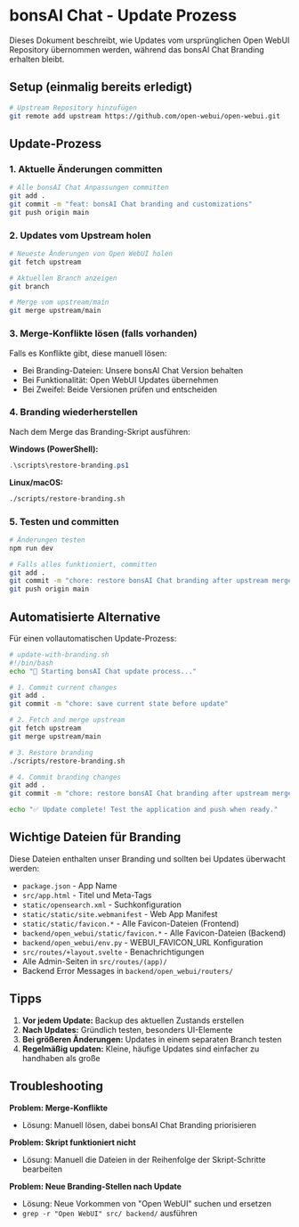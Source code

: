 # bonsAI Chat - Update Prozess

Dieses Dokument beschreibt, wie Updates vom ursprünglichen Open WebUI Repository übernommen werden, während das bonsAI Chat Branding erhalten bleibt.

## Setup (einmalig bereits erledigt)

```bash
# Upstream Repository hinzufügen
git remote add upstream https://github.com/open-webui/open-webui.git
```

## Update-Prozess

### 1. Aktuelle Änderungen committen

```bash
# Alle bonsAI Chat Anpassungen committen
git add .
git commit -m "feat: bonsAI Chat branding and customizations"
git push origin main
```

### 2. Updates vom Upstream holen

```bash
# Neueste Änderungen von Open WebUI holen
git fetch upstream

# Aktuellen Branch anzeigen
git branch

# Merge vom upstream/main
git merge upstream/main
```

### 3. Merge-Konflikte lösen (falls vorhanden)

Falls es Konflikte gibt, diese manuell lösen:
- Bei Branding-Dateien: Unsere bonsAI Chat Version behalten
- Bei Funktionalität: Open WebUI Updates übernehmen
- Bei Zweifel: Beide Versionen prüfen und entscheiden

### 4. Branding wiederherstellen

Nach dem Merge das Branding-Skript ausführen:

**Windows (PowerShell):**
```powershell
.\scripts\restore-branding.ps1
```

**Linux/macOS:**
```bash
./scripts/restore-branding.sh
```

### 5. Testen und committen

```bash
# Änderungen testen
npm run dev

# Falls alles funktioniert, committen
git add .
git commit -m "chore: restore bonsAI Chat branding after upstream merge"
git push origin main
```

## Automatisierte Alternative

Für einen vollautomatischen Update-Prozess:

```bash
# update-with-branding.sh
#!/bin/bash
echo "🔄 Starting bonsAI Chat update process..."

# 1. Commit current changes
git add .
git commit -m "chore: save current state before update"

# 2. Fetch and merge upstream
git fetch upstream
git merge upstream/main

# 3. Restore branding
./scripts/restore-branding.sh

# 4. Commit branding changes
git add .
git commit -m "chore: restore bonsAI Chat branding after upstream merge"

echo "✅ Update complete! Test the application and push when ready."
```

## Wichtige Dateien für Branding

Diese Dateien enthalten unser Branding und sollten bei Updates überwacht werden:

- `package.json` - App Name
- `src/app.html` - Titel und Meta-Tags
- `static/opensearch.xml` - Suchkonfiguration
- `static/static/site.webmanifest` - Web App Manifest
- `static/static/favicon.*` - Alle Favicon-Dateien (Frontend)
- `backend/open_webui/static/favicon.*` - Alle Favicon-Dateien (Backend)
- `backend/open_webui/env.py` - WEBUI_FAVICON_URL Konfiguration
- `src/routes/+layout.svelte` - Benachrichtigungen
- Alle Admin-Seiten in `src/routes/(app)/`
- Backend Error Messages in `backend/open_webui/routers/`

## Tipps

1. **Vor jedem Update:** Backup des aktuellen Zustands erstellen
2. **Nach Updates:** Gründlich testen, besonders UI-Elemente
3. **Bei größeren Änderungen:** Updates in einem separaten Branch testen
4. **Regelmäßig updaten:** Kleine, häufige Updates sind einfacher zu handhaben als große

## Troubleshooting

**Problem: Merge-Konflikte**
- Lösung: Manuell lösen, dabei bonsAI Chat Branding priorisieren

**Problem: Skript funktioniert nicht**
- Lösung: Manuell die Dateien in der Reihenfolge der Skript-Schritte bearbeiten

**Problem: Neue Branding-Stellen nach Update**
- Lösung: Neue Vorkommen von "Open WebUI" suchen und ersetzen
- `grep -r "Open WebUI" src/ backend/` ausführen
